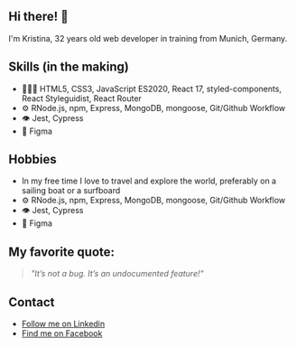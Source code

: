 ## Hi there! 👋
 I'm Kristina, 32 years old web developer in training from Munich, Germany.

## Skills (in the making)
- 👩🏻‍💻 HTML5, CSS3, JavaScript ES2020, React 17, styled-components, React Styleguidist, React Router
- ⚙️ RNode.js, npm, Express, MongoDB, mongoose, Git/Github Workflow
- 👁️ Jest, Cypress
- 💽 Figma


## Hobbies 
- In my free time I love to travel and explore the world, preferably on a sailing boat or a surfboard
- ⚙️ RNode.js, npm, Express, MongoDB, mongoose, Git/Github Workflow
- 👁️ Jest, Cypress
- 💽 Figma


## My favorite quote:

> _"It’s not a bug. It’s an undocumented feature!"_

## Contact
- [Follow me on Linkedin](https://www.linkedin.com/in/kristina-von-thun-hohenstein-08277946/)
- [Find me on Facebook](https://www.facebook.com/kristina.voitvonthunhohenstein/)

